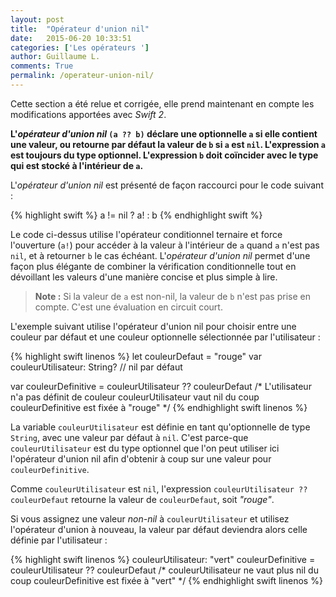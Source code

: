 ```yaml
---
layout: post
title:  "Opérateur d'union nil"
date:   2015-06-20 10:33:51
categories: ['Les opérateurs ']
author: Guillaume L.
comments: True
permalink: /operateur-union-nil/
---
```


<div class="swift2">
	<p>Cette section a été relue et corrigée, elle prend maintenant en compte les modifications apportées avec <em>Swift 2</em>.</p>
</div>

**L'*opérateur d'union nil* `(a ?? b)` déclare une optionnelle `a` si elle contient une valeur, ou retourne par défaut la valeur de `b` si `a` est `nil`. L'expression `a` est toujours du type optionnel. L'expression `b` doit coïncider avec le type qui est stocké à l'intérieur de `a`.**

L'*opérateur d'union nil* est présenté de façon raccourci pour le code suivant :

{% highlight swift %}
a != nil ? a! : b
{% endhighlight swift %}

Le code ci-dessus utilise l'opérateur conditionnel ternaire et force l'ouverture (`a!`) pour accéder à la valeur à l'intérieur de `a` quand `a` n'est pas `nil`, et à retourner `b` le cas échéant. L'*opérateur d'union nil* permet d'une façon plus élégante de combiner la vérification conditionnelle tout en dévoillant les valeurs d'une manière concise et plus simple à lire.

>**Note :** Si la valeur de `a` est non-nil, la valeur de `b` n'est pas prise en compte. C'est une évaluation en circuit court.

L'exemple suivant utilise l'opérateur d'union nil pour choisir entre une couleur par défaut et une couleur optionnelle sélectionnée par l'utilisateur :

{% highlight swift linenos %}
let couleurDefaut = "rouge"
var couleurUtilisateur: String? // nil par défaut

var couleurDefinitive = couleurUtilisateur ?? couleurDefaut
/* L'utilisateur n'a pas définit de couleur
couleurUtilisateur vaut nil
du coup couleurDefinitive est fixée à "rouge" */
{% endhighlight swift linenos %}

La variable `couleurUtilisateur` est définie en tant qu'optionnelle de type `String`, avec une valeur par défaut à `nil`. C'est parce-que `couleurUtilisateur` est du type optionnel que l'on peut utiliser ici l'opérateur d'union nil afin d'obtenir à coup sur une valeur pour `couleurDefinitive`.

Comme `couleurUtilisateur` est `nil`, l'expression `couleurUtilisateur ?? couleurDefaut` retourne la valeur de `couleurDefaut`, soit *"rouge"*.

Si vous assignez une valeur *non-nil* à `couleurUtilisateur` et utilisez l'opérateur d'union à nouveau, la valeur par défaut deviendra alors celle définie par l'utilisateur :

{% highlight swift linenos %}
couleurUtilisateur: "vert"
couleurDefinitive = couleurUtilisateur ?? couleurDefaut
/* couleurUtilisateur ne vaut plus nil
du coup couleurDefinitive est fixée à "vert" */
{% endhighlight swift linenos %}
